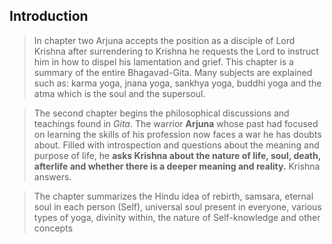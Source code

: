 
## Introduction

> In chapter two Arjuna accepts the position as a disciple of Lord Krishna after surrendering to Krishna he requests the Lord to instruct him in how to dispel his lamentation and grief.  This chapter is a summary of the entire Bhagavad-Gita. Many subjects are explained such as: karma yoga, jnana yoga, sankhya yoga, buddhi yoga and the atma which is the soul and the supersoul.

> The second chapter begins the philosophical discussions and teachings found in _Gita_. The warrior **Arjuna** whose past had focused on learning the skills of his profession now faces a war he has doubts about. Filled with introspection and questions about the meaning and purpose of life, he  **asks Krishna about the nature of life, soul, death, afterlife and whether there is a deeper meaning and reality.** Krishna answers. 

> The chapter summarizes the Hindu idea of rebirth, samsara, eternal soul in each person (Self), universal soul present in everyone, various types of yoga, divinity within, the nature of Self-knowledge and other concepts